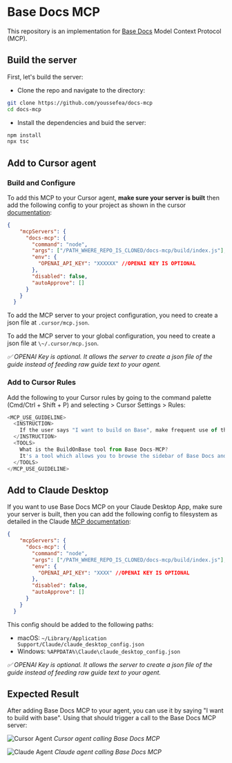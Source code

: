 # Base Docs MCP

This repository is an implementation for [Base Docs](https://docs.base.org) Model Context Protocol (MCP).

## Build the server

First, let's build the server:

- Clone the repo and navigate to the directory:

```bash
git clone https://github.com/youssefea/docs-mcp
cd docs-mcp
```

- Install the dependencies and buid the server:

```bash
npm install
npx tsc
```

## Add to Cursor agent

### Build and Configure

To add this MCP to your Cursor agent, **make sure your server is built** then add the following config to your project as shown in the cursor [documentation](https://docs.cursor.com/context/model-context-protocol):

```json
{
    "mcpServers": {
      "docs-mcp": {
        "command": "node",
        "args": ["/PATH_WHERE_REPO_IS_CLONED/docs-mcp/build/index.js"],
        "env": {
          "OPENAI_API_KEY": "XXXXXX" //OPENAI KEY IS OPTIONAL
        },
        "disabled": false,
        "autoApprove": []
      }
    }
  }
```

To add the MCP server to your project configuration, you need to create a json file at `.cursor/mcp.json`.

To add the MCP server to your global configuration, you need to create a json file at `\~/.cursor/mcp.json`.

*✅ OPENAI Key is optional. It allows the server to create a json file of the guide instead of feeding raw guide text to your agent.*

### Add to Cursor Rules

Add the following to your Cursor rules by going to the command palette (Cmd/Ctrl + Shift + P) and selecting > Cursor Settings > Rules:

```js
<MCP_USE_GUIDELINE>
  <INSTRUCTION>
    If the user says "I want to build on Base", make frequent use of the BuildOnBase MCP tool from Base-Docs MCP.
  </INSTRUCTION>
  <TOOLS>
    What is the BuildOnBase tool from Base Docs-MCP?
    It's a tool which allows you to browse the sidebar of Base Docs and find the relevant guides to Build on Base. If you run this tool and you get an error because the guide is not found, try other guides from the sidebar.
  </TOOLS>
</MCP_USE_GUIDELINE>
```

## Add to Claude Desktop

If you want to use Base Docs MCP on your Claude Desktop App, make sure your server is built, then you can add the following config to filesystem as detailed in the Claude [MCP documentation](https://modelcontextprotocol.io/quickstart/user):

```json
{
    "mcpServers": {
      "docs-mcp": {
        "command": "node",
        "args": ["/PATH_WHERE_REPO_IS_CLONED/docs-mcp/build/index.js"],
        "env": {
          "OPENAI_API_KEY": "XXXX" //OPENAI KEY IS OPTIONAL
        },
        "disabled": false,
        "autoApprove": []
      }
    }
  }
```
This config should be added to the following paths:

- macOS: `~/Library/Application Support/Claude/claude_desktop_config.json`
- Windows: `%APPDATA%\Claude\claude_desktop_config.json`

*✅ OPENAI Key is optional. It allows the server to create a json file of the guide instead of feeding raw guide text to your agent.*

## Expected Result

After adding Base Docs MCP to your agent, you can use it by saying "I want to build with base". Using that should trigger a call to the Base Docs MCP server:

 ![Cursor Agent](https://i.imgur.com/uSp0vOG.png)
 *Cursor agent calling Base Docs MCP*

![Claude Agent](https://i.imgur.com/WNdcToq.png)
 *Claude agent calling Base Docs MCP*

